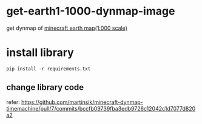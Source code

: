 # get-earth1-1000-dynmap-image
get dynmap of [minecraft earth map(1:000 scale)](https://earth.motfe.net/)

# install library
`pip install -r requirements.txt`

## change library code
refer:
https://github.com/martinsik/minecraft-dynmap-timemachine/pull/7/commits/bccfb09739fba3edb9726c12042c1d7077d820a2
